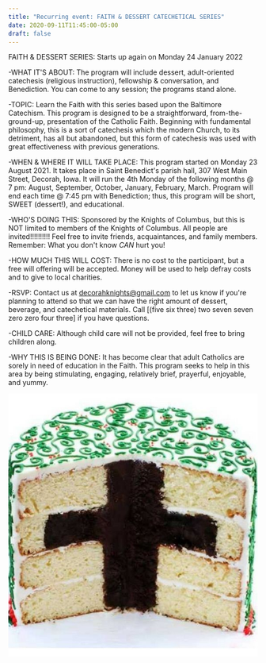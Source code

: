 ```yaml
---
title: "Recurring event: FAITH & DESSERT CATECHETICAL SERIES"
date: 2020-09-11T11:45:00-05:00
draft: false
---
```


FAITH & DESSERT SERIES: Starts up again on Monday 24 January 2022

-WHAT IT'S ABOUT: The program will include dessert, adult-oriented catechesis (religious instruction), fellowship & conversation, and Benediction. You can come to any session; the programs stand alone.

-TOPIC: Learn the Faith with this series based upon the Baltimore Catechism. This program is designed to be a straightforward, from-the-ground-up, presentation of the Catholic Faith. Beginning with fundamental philosophy, this is a sort of catechesis which the modern Church, to its detriment, has all but abandoned, but this form of catechesis was used with great effectiveness with previous generations.

-WHEN & WHERE IT WILL TAKE PLACE: This program started on Monday 23 August 2021. It takes place in Saint Benedict's parish hall, 307 West Main Street, Decorah, Iowa. It will run the 4th Monday of the following months @ 7 pm: August, September, October, January, February, March. Program will end each time @ 7:45 pm with Benediction; thus, this program will be short, SWEET (dessert!), and educational.

-WHO'S DOING THIS: Sponsored by the Knights of Columbus, but this is NOT limited to members of the Knights of Columbus. All people are invited!!!!!!!!!! Feel free to invite friends, acquaintances, and family members. Remember: What you don't know *CAN* hurt you!

-HOW MUCH THIS WILL COST: There is no cost to the participant, but a free will offering will be accepted. Money will be used to help defray costs and to give to local charities.

-RSVP: Contact us at decorahknights@gmail.com to let us know if you're planning to attend so that we can have the right amount of dessert, beverage, and catechetical materials. Call [(five six three) two seven seven zero zero four three] if you have questions.

-CHILD CARE: Although child care will not be provided, feel free to bring children along.

-WHY THIS IS BEING DONE: It has become clear that adult Catholics are sorely in need of education in the Faith. This program seeks to help in this area by being stimulating, engaging, relatively brief, prayerful, enjoyable, and yummy.

![faith cake](/events/faith-cake-cropped.jpg)